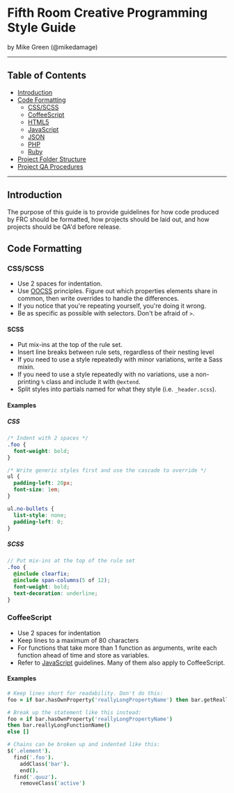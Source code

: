 Fifth Room Creative Programming Style Guide
============================================

by Mike Green (@mikedamage)

---

Table of Contents
-----------------

- [Introduction](#introduction)
- [Code Formatting](#code-formatting)
  - [CSS/SCSS](#cssscss)
  - [CoffeeScript](#coffeescript)
  - [HTML5](#html5)
  - [JavaScript](#javascript)
  - [JSON](#json)
  - [PHP](#php)
  - [Ruby](#ruby)
- [Project Folder Structure](#structure)
- [Project QA Procedures](#qa)

---

## Introduction

The purpose of this guide is to provide guidelines for how code produced by FRC should be formatted, how projects should be laid out, and how projects should be QA'd before release.

## Code Formatting

### CSS/SCSS

- Use 2 spaces for indentation.
- Use [OOCSS](http://www.smashingmagazine.com/2011/12/12/an-introduction-to-object-oriented-css-oocss/) principles. Figure out which properties elements share in common, then write overrides to handle the differences.
- If you notice that you're repeating yourself, you're doing it wrong.
- Be as specific as possible with selectors. Don't be afraid of `>`.

#### SCSS

- Put mix-ins at the top of the rule set.
- Insert line breaks between rule sets, regardless of their nesting level
- If you need to use a style repeatedly with minor variations, write a Sass mixin.
- If you need to use a style repeatedly with no variations, use a non-printing `%` class and include it with `@extend`.
- Split styles into partials named for what they style (i.e. `_header.scss`).

#### Examples

##### CSS

```css
/* Indent with 2 spaces */
.foo {
  font-weight: bold;
}

/* Write generic styles first and use the cascade to override */
ul {
  padding-left: 20px;
  font-size: 1em;
}

ul.no-bullets {
  list-style: none;
  padding-left: 0;
}
```

##### SCSS

```scss
// Put mix-ins at the top of the rule set
.foo {
  @include clearfix;
  @include span-columns(5 of 12);
  font-weight: bold;
  text-decoration: underline;
}
```

### CoffeeScript

- Use 2 spaces for indentation
- Keep lines to a maximum of 80 characters
- For functions that take more than 1 function as arguments, write each function ahead of time and store as variables.
- Refer to [JavaScript](#javascript) guidelines. Many of them also apply to CoffeeScript.

#### Examples

```coffee
# Keep lines short for readability. Don't do this:
foo = if bar.hasOwnProperty('reallyLongPropertyName') then bar.getReallyLongFunctionName() else []

# Break up the statement like this instead:
foo = if bar.hasOwnProperty('reallyLongPropertyName')
then bar.reallyLongFunctionName()
else []

# Chains can be broken up and indented like this:
$('.element').
  find('.foo').
    addClass('bar').
    end().
  find('.quuz').
    removeClass('active')
```
